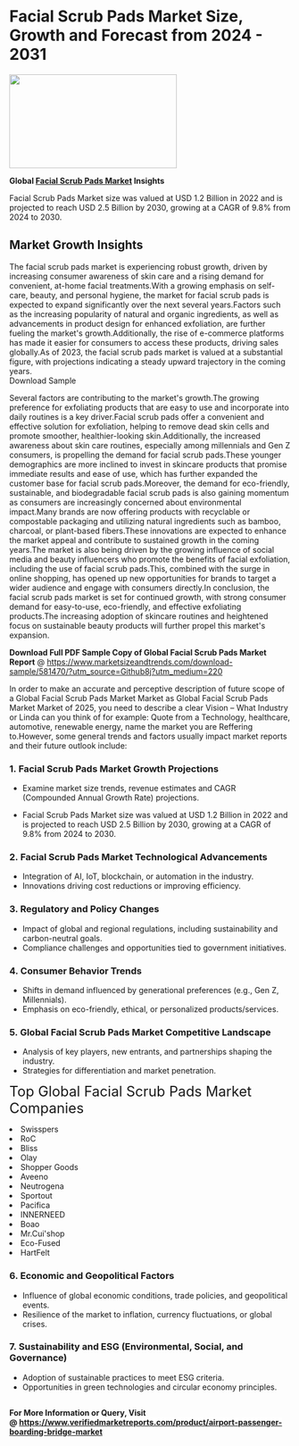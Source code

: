 <H1>Facial Scrub Pads Market Size, Growth and Forecast from 2024 - 2031</H1><img class="aligncenter size-medium wp-image-584254" src="https://thirdeyenews.in/wp-content/uploads/2024/09/Global-Market-Research-300x168.jpeg" alt="" width="300" height="168" /><p><strong>Global&nbsp;<a href="https://www.marketsizeandtrends.com/download-sample/581470/?utm_source=Github8j?utm_medium=220">Facial Scrub Pads Market</a> Insights</strong></p><p>Facial Scrub Pads Market size was valued at USD 1.2 Billion in 2022 and is projected to reach USD 2.5 Billion by 2030, growing at a CAGR of 9.8% from 2024 to 2030.</p><p><h2>Market Growth Insights</h2> <p>The facial scrub pads market is experiencing robust growth, driven by increasing consumer awareness of skin care and a rising demand for convenient, at-home facial treatments.With a growing emphasis on self-care, beauty, and personal hygiene, the market for facial scrub pads is expected to expand significantly over the next several years.Factors such as the increasing popularity of natural and organic ingredients, as well as advancements in product design for enhanced exfoliation, are further fueling the market's growth.Additionally, the rise of e-commerce platforms has made it easier for consumers to access these products, driving sales globally.As of 2023, the facial scrub pads market is valued at a substantial figure, with projections indicating a steady upward trajectory in the coming years.<br>Download Sample</p> <p>Several factors are contributing to the market's growth.The growing preference for exfoliating products that are easy to use and incorporate into daily routines is a key driver.Facial scrub pads offer a convenient and effective solution for exfoliation, helping to remove dead skin cells and promote smoother, healthier-looking skin.Additionally, the increased awareness about skin care routines, especially among millennials and Gen Z consumers, is propelling the demand for facial scrub pads.These younger demographics are more inclined to invest in skincare products that promise immediate results and ease of use, which has further expanded the customer base for facial scrub pads.Moreover, the demand for eco-friendly, sustainable, and biodegradable facial scrub pads is also gaining momentum as consumers are increasingly concerned about environmental impact.Many brands are now offering products with recyclable or compostable packaging and utilizing natural ingredients such as bamboo, charcoal, or plant-based fibers.These innovations are expected to enhance the market appeal and contribute to sustained growth in the coming years.The market is also being driven by the growing influence of social media and beauty influencers who promote the benefits of facial exfoliation, including the use of facial scrub pads.This, combined with the surge in online shopping, has opened up new opportunities for brands to target a wider audience and engage with consumers directly.In conclusion, the facial scrub pads market is set for continued growth, with strong consumer demand for easy-to-use, eco-friendly, and effective exfoliating products.The increasing adoption of skincare routines and heightened focus on sustainable beauty products will further propel this market's expansion.<br></p><p><span class=""><strong>Download Full PDF Sample Copy of Global Facial Scrub Pads Market Report</strong> @ <a href="https://www.marketsizeandtrends.com/download-sample/581470/?utm_source=Github8j?utm_medium=220" target="_blank">https://www.marketsizeandtrends.com/download-sample/581470/?utm_source=Github8j?utm_medium=220</a></span></p><p>In order to make an accurate and perceptive description of future scope of a Global&nbsp;Facial Scrub Pads Market Market as Global&nbsp;Facial Scrub Pads Market Market of 2025, you need to describe a clear Vision &ndash; What Industry or Linda can you think of for example: Quote from a Technology, healthcare, automotive, renewable energy, name the market you are Reffering to.However, some general trends and factors usually impact market reports and their future outlook include:</p><h3>1.&nbsp;<strong>Facial Scrub Pads Market Growth Projections</strong></h3><ul><li>Examine market size trends, revenue estimates and CAGR (Compounded Annual Growth Rate) projections.</li><li><p>Facial Scrub Pads Market size was valued at USD 1.2 Billion in 2022 and is projected to reach USD 2.5 Billion by 2030, growing at a CAGR of 9.8% from 2024 to 2030.</p></li></ul><h3>2.&nbsp;<strong>Facial Scrub Pads Market Technological Advancements</strong></h3><ul><li>Integration of AI, IoT, blockchain, or automation in the industry.</li><li>Innovations driving cost reductions or improving efficiency.</li></ul><h3>3.&nbsp;<strong>Regulatory and Policy Changes</strong></h3><ul><li>Impact of global and regional regulations, including sustainability and carbon-neutral goals.</li><li>Compliance challenges and opportunities tied to government initiatives.</li></ul><h3>4.&nbsp;<strong>Consumer Behavior Trends</strong></h3><ul><li>Shifts in demand influenced by generational preferences (e.g., Gen Z, Millennials).</li><li>Emphasis on eco-friendly, ethical, or personalized products/services.</li></ul><h3>5.&nbsp;<strong>Global Facial Scrub Pads Market Competitive Landscape</strong></h3><ul><li>Analysis of key players, new entrants, and partnerships shaping the industry.</li><li>Strategies for differentiation and market penetration.</li></ul><p data-pm-slice="1 1 []"><span style="color: inherit; font-family: inherit; font-size: 25px;">Top Global Facial Scrub Pads Market Companies</span></p><div class="" data-test-id=""><p><li>Swisspers</li><li> RoC</li><li> Bliss</li><li> Olay</li><li> Shopper Goods</li><li> Aveeno</li><li> Neutrogena</li><li> Sportout</li><li> Pacifica</li><li> INNERNEED</li><li> Boao</li><li> Mr.Cui'shop</li><li> Eco-Fused</li><li> HartFelt</li></p></div><h3>6.&nbsp;<strong>Economic and Geopolitical Factors</strong></h3><ul><li>Influence of global economic conditions, trade policies, and geopolitical events.</li><li>Resilience of the market to inflation, currency fluctuations, or global crises.</li></ul><h3>7.&nbsp;<strong>Sustainability and ESG (Environmental, Social, and Governance)</strong></h3><ul><li>Adoption of sustainable practices to meet ESG criteria.</li><li>Opportunities in green technologies and circular economy principles.</li></ul><h2><strong style="font-size: 14px;">For More Information or Query, Visit @&nbsp;</strong><a style="background-color: #ffffff; font-size: 14px;" href="https://www.marketsizeandtrends.com/report/facial-scrub-pads-market/" target="_blank">https://www.verifiedmarketreports.com/product/airport-passenger-boarding-bridge-market</a></h2>